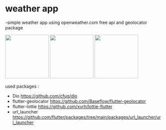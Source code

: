 # weather app
-simple weather app using openweather.com free api and geolocator package

<img src="https://github.com/user-attachments/assets/7b863472-5c56-4ec1-9a96-7bfb0812b146" width="140" heigt="200"></img>
<img src="https://github.com/user-attachments/assets/b6efcf3f-c1e9-4641-8e37-719bccb508ce" width="140" heigt="200"></img>
<img src="https://github.com/user-attachments/assets/67c4c3fd-9cba-4b4c-93c9-6e57c0c5530a" width="140" heigt="200"></img>

used packages :
- Dio https://github.com/cfug/dio
- flutter-geolocator https://github.com/Baseflow/flutter-geolocator
- flutter-lottie https://github.com/xvrh/lottie-flutter
- url_launcher https://github.com/flutter/packages/tree/main/packages/url_launcher/url_launcher



